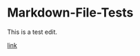 # Markdown-File-Tests

This is a test edit.

[link](https://google.com ':[class=aCssClass anotherCssClass]')
